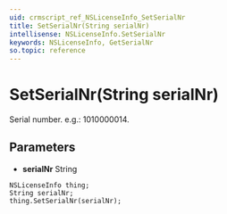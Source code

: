 ```yaml
---
uid: crmscript_ref_NSLicenseInfo_SetSerialNr
title: SetSerialNr(String serialNr)
intellisense: NSLicenseInfo.SetSerialNr
keywords: NSLicenseInfo, GetSerialNr
so.topic: reference
---
```


# SetSerialNr(String serialNr)

Serial number. e.g.: 1010000014.

## Parameters

* **serialNr** String

```crmscript
NSLicenseInfo thing;
String serialNr;
thing.SetSerialNr(serialNr);
```

